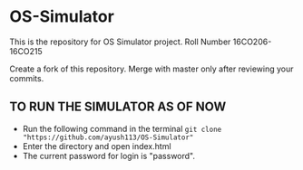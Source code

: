 # OS-Simulator

This is the repository for OS Simulator project.
Roll Number 16CO206-16CO215

Create a fork of this repository.
Merge with master only after reviewing your commits.

## TO RUN THE SIMULATOR AS OF NOW
* Run the following command in the terminal
	```git clone "https://github.com/ayush113/OS-Simulator"```
* Enter the directory and open index.html
* The current password for login is "password".

